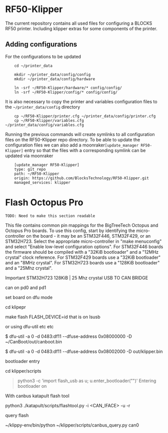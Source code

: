 # RF50-Klipper


The current repository contains all used files for configuring a BLOCKS RF50 printer.
Including klipper extras for some components of the printer.





## Adding configurations 

For the configurations to be updated 

        cd ~/printer_data
        
        mkdir ~/printer_data/config/config
        mkdir ~/printer_data/config/hardware

        ln -srf ~/RF50-Klipper/hardware/* config/config/
        ln -srf ~/RF50-Klipper/config/* config/config/

It is also necessary to copy the printer and variables configuration files to the `~/printer_data/config` directory 


        cp ~/RF50-Klipper/printer.cfg ~/printer_data/config/printer.cfg
        cp ~/RF50-Klipper/variables.cfg ~/printer_data/config/variables.cfg


Running the previous commands will create symlinks to all configuration files on the RF50-Klipper repo directory.
To be able to update the configuration files we can also add a moonraker`[update_manager RF50-Klipper]` entry so that the files with a corresponding symlink can be updated via moonraker


        [update_manager RF50-Klipper]
        type: git_repo
        path: ~/RF50-Klipper
        origin: https://github.com/BlocksTechnology/RF50-Klipper.git
        managed_services: klipper





# Flash Octopus Pro 

    TODO: Need to make this section readable

This file contains common pin mappings for the BigTreeTech Octopus and Octopus Pro boards. To use this config, start by identifying the micro-controller on the board - it may be an STM32F446, STM32F429, or an STM32H723.  Select the appropriate micro-controller in "make menuconfig" and select "Enable low-level configuration options". For STM32F446 boards the firmware should be compiled with a "32KiB bootloader" and a "12MHz crystal" clock reference. For STM32F429 boards use a "32KiB bootloader" and an "8MHz crystal". For STM32H723 boards use a "128KiB bootloader" and a "25Mhz crystal".




Important STM32H723
128KiB | 25 Mhz crystal 
USB TO CAN BRIDGE 

can on pd0 and pd1 


set board on dfu mode 


cd klipepr 

make flash FLASH_DEVICE=id that is on lsusb


or using dfu-util etc etc 

$ dfu-util -a 0 -d 0483:df11 --dfuse-address 0x08000000 -D ~/CanBoot/out/canboot.bin

$ dfu-util -a 0 -d 0483:df11 --dfuse-address 0x08002000 -D out/klipper.bin



bootloader entry 

cd klipper/scripts
> python3 -c 'import flash_usb as u; u.enter_bootloader("<DEVICE>")'
Entering bootloader on <DEVICE>


With canbus katapult flash tool  

python3 ./katapult/scripts/flashtool.py -i <CAN_IFACE> -u <UUID> -r



query flash 

~/klippy-env/bin/python ~/klipper/scripts/canbus_query.py can0
